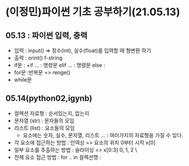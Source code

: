 # (이정민)파이썬 기초 공부하기(21.05.13)
## 05.13 : 파이썬 입력, 충력
+ 입력 : input() => 정수(int), 실수(float)를 입력할 때 형변환 하기
+ 출력 : orint() f-string
+ if문 : 
  +if ... : 명령문 elif ... : 명령문 else :
+ for문 :반복문 => renge()
+ while문


## 05.14(python02,igynb)
+ 컬렉션 자료형 : 순서있는지, 없는지
+ 문자열 (str) : 문자들의 모임
+ 리스트 (list) : 요소들의 모임
   + 요소에는 숫자, 실수, 문자열, 리스트 ... : 여러가지의 자료형을 가질 수 있다.
+ 각 요소에 접근하는 방법 : 인덱싱 => 요소의 위치 0부터 시작 x[0]
+ 일부 요소를 추출하는 방법 : 슬라이싱 => x[0:3] 0, 1, 2 \
+ 전체 요소 접근 방법 : for .. in 컬렉션명 :
